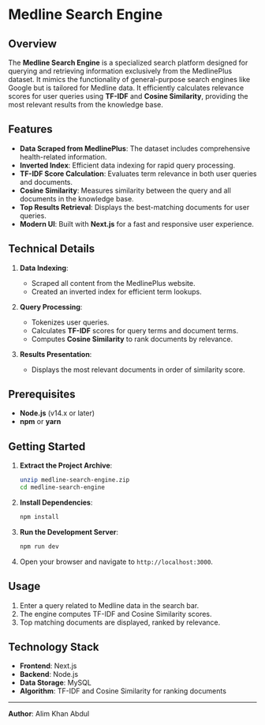 # Medline Search Engine

## Overview

The **Medline Search Engine** is a specialized search platform designed for querying and retrieving information exclusively from the MedlinePlus dataset. It mimics the functionality of general-purpose search engines like Google but is tailored for Medline data. It efficiently calculates relevance scores for user queries using **TF-IDF** and **Cosine Similarity**, providing the most relevant results from the knowledge base.

## Features

- **Data Scraped from MedlinePlus**: The dataset includes comprehensive health-related information.
- **Inverted Index**: Efficient data indexing for rapid query processing.
- **TF-IDF Score Calculation**: Evaluates term relevance in both user queries and documents.
- **Cosine Similarity**: Measures similarity between the query and all documents in the knowledge base.
- **Top Results Retrieval**: Displays the best-matching documents for user queries.
- **Modern UI**: Built with **Next.js** for a fast and responsive user experience.

## Technical Details

1. **Data Indexing**:
   - Scraped all content from the MedlinePlus website.
   - Created an inverted index for efficient term lookups.

2. **Query Processing**:
   - Tokenizes user queries.
   - Calculates **TF-IDF** scores for query terms and document terms.
   - Computes **Cosine Similarity** to rank documents by relevance.

3. **Results Presentation**:
   - Displays the most relevant documents in order of similarity score.

## Prerequisites

- **Node.js** (v14.x or later)
- **npm** or **yarn**

## Getting Started

1. **Extract the Project Archive**:
   ```bash
   unzip medline-search-engine.zip
   cd medline-search-engine
   ```

2. **Install Dependencies**:
   ```bash
   npm install
   ```

3. **Run the Development Server**:
   ```bash
   npm run dev
   ```

4. Open your browser and navigate to `http://localhost:3000`.

## Usage

1. Enter a query related to Medline data in the search bar.
2. The engine computes TF-IDF and Cosine Similarity scores.
3. Top matching documents are displayed, ranked by relevance.


## Technology Stack

- **Frontend**: Next.js
- **Backend**: Node.js
- **Data Storage**: MySQL
- **Algorithm**: TF-IDF and Cosine Similarity for ranking documents

---
**Author**: Alim Khan Abdul  
```  

